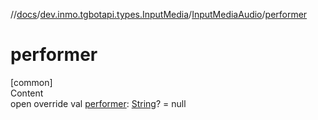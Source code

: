 //[docs](../../../index.md)/[dev.inmo.tgbotapi.types.InputMedia](../index.md)/[InputMediaAudio](index.md)/[performer](performer.md)



# performer  
[common]  
Content  
open override val [performer](performer.md): [String](https://kotlinlang.org/api/latest/jvm/stdlib/kotlin/-string/index.html)? = null  



